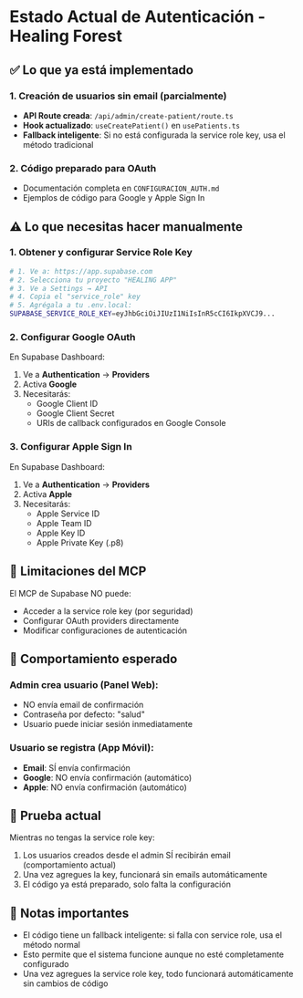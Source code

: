 # Estado Actual de Autenticación - Healing Forest

## ✅ Lo que ya está implementado

### 1. Creación de usuarios sin email (parcialmente)
- **API Route creada**: `/api/admin/create-patient/route.ts`
- **Hook actualizado**: `useCreatePatient()` en `usePatients.ts`
- **Fallback inteligente**: Si no está configurada la service role key, usa el método tradicional

### 2. Código preparado para OAuth
- Documentación completa en `CONFIGURACION_AUTH.md`
- Ejemplos de código para Google y Apple Sign In

## ⚠️ Lo que necesitas hacer manualmente

### 1. Obtener y configurar Service Role Key
```bash
# 1. Ve a: https://app.supabase.com
# 2. Selecciona tu proyecto "HEALING APP"
# 3. Ve a Settings → API
# 4. Copia el "service_role" key
# 5. Agrégala a tu .env.local:
SUPABASE_SERVICE_ROLE_KEY=eyJhbGciOiJIUzI1NiIsInR5cCI6IkpXVCJ9...
```

### 2. Configurar Google OAuth
En Supabase Dashboard:
1. Ve a **Authentication** → **Providers**
2. Activa **Google**
3. Necesitarás:
   - Google Client ID
   - Google Client Secret
   - URIs de callback configurados en Google Console

### 3. Configurar Apple Sign In
En Supabase Dashboard:
1. Ve a **Authentication** → **Providers**
2. Activa **Apple**
3. Necesitarás:
   - Apple Service ID
   - Apple Team ID
   - Apple Key ID
   - Apple Private Key (.p8)

## 🚫 Limitaciones del MCP

El MCP de Supabase NO puede:
- Acceder a la service role key (por seguridad)
- Configurar OAuth providers directamente
- Modificar configuraciones de autenticación

## 📱 Comportamiento esperado

### Admin crea usuario (Panel Web):
- NO envía email de confirmación
- Contraseña por defecto: "salud"
- Usuario puede iniciar sesión inmediatamente

### Usuario se registra (App Móvil):
- **Email**: SÍ envía confirmación
- **Google**: NO envía confirmación (automático)
- **Apple**: NO envía confirmación (automático)

## 🔧 Prueba actual

Mientras no tengas la service role key:
1. Los usuarios creados desde el admin SÍ recibirán email (comportamiento actual)
2. Una vez agregues la key, funcionará sin emails automáticamente
3. El código ya está preparado, solo falta la configuración

## 📝 Notas importantes

- El código tiene un fallback inteligente: si falla con service role, usa el método normal
- Esto permite que el sistema funcione aunque no esté completamente configurado
- Una vez agregues la service role key, todo funcionará automáticamente sin cambios de código